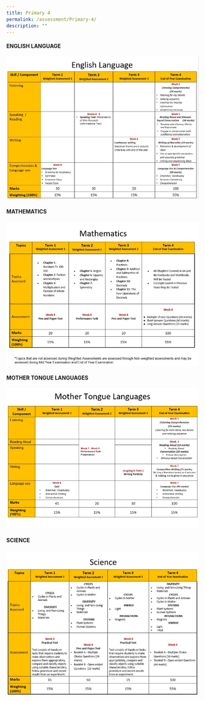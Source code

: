 ```yaml
---
title: Primary 4
permalink: /assessment/Primary-4/
description: ""
---
```

#### **ENGLISH LANGUAGE**

![](/images/Fuhua%20Experience/Teaching%20and%20Learning%20@%20Fuhua/Assessment/Primary%204/ELv2.jpg)

#### **MATHEMATICS**

![](/images/Fuhua%20Experience/Teaching%20and%20Learning%20@%20Fuhua/Assessment/Primary%204/Math.jpg)

#### **MOTHER TONGUE LANGUAGES**

![](/images/Fuhua%20Experience/Teaching%20and%20Learning%20@%20Fuhua/Assessment/Primary%204/Mother%20Tongue%20Languages.jpg)

#### **SCIENCE**

![](/images/Fuhua%20Experience/Teaching%20and%20Learning%20@%20Fuhua/Assessment/Primary%204/Science.jpg)